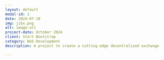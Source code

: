 ```yaml
---
layout: default
modal-id: 1
date: 2024-07-18
img: jibx.png
alt: image-alt
project-date: October 2024
client: Start Bootstrap
category: Web Development
description: A project to create a cutting-edge decentralized exchange (DEX) that leverages the capabilities of Ethereum Virtual Machine (EVM) compatible blockchains. This DEX will have perpetual futures trading, allowing users to engage in high-leverage trading with various digital assets in a secure and decentralized environment.

---
```

